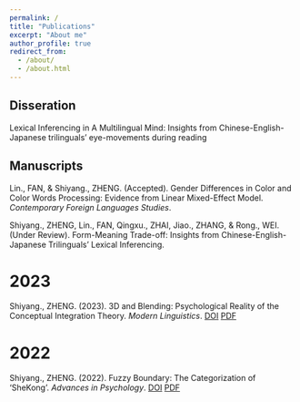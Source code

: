 ```yaml
---
permalink: /
title: "Publications"
excerpt: "About me"
author_profile: true
redirect_from: 
  - /about/
  - /about.html
---
```

Disseration
------
Lexical Inferencing in A Multilingual Mind: Insights from Chinese-English-Japanese trilinguals’ eye-movements during reading

Manuscripts
------
Lin., FAN, & Shiyang., ZHENG. (Accepted). Gender Differences in Color and Color Words Processing: Evidence from Linear Mixed-Effect Model. _Contemporary Foreign Languages Studies_.

Shiyang., ZHENG, Lin., FAN, Qingxu., ZHAI, Jiao., ZHANG, & Rong., WEI. (Under Review). Form-Meaning Trade-off: Insights from Chinese-English-Japanese Trilinguals’ Lexical Inferencing.

2023
======
Shiyang., ZHENG. (2023). 3D and Blending: Psychological Reality of the Conceptual Integration Theory. _Modern Linguistics_. [DOI](https://doi.org/10.12677/ML.2023.119514) [PDF](https://www.hanspub.org/DownLoad/Page_DownLoad.aspx?FileName=ML20230900000_39675185.pdf)

2022
======
Shiyang., ZHENG. (2022). Fuzzy Boundary: The Categorization of ‘SheKong’. _Advances in Psychology_. [DOI](https://doi.org/10.12677/AP.2022.127293) [PDF](https://www.hanspub.org/DownLoad/Page_DownLoad.aspx?FileName=AP20220700000_63581378.pdf)
